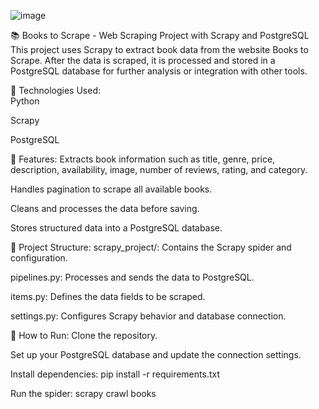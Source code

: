 ![image](https://github.com/user-attachments/assets/149f1838-c3a0-4630-a7c1-78ab927ad83d)

📚 Books to Scrape - Web Scraping Project with Scrapy and PostgreSQL
This project uses Scrapy to extract book data from the website Books to Scrape. After the data is scraped, it is processed and stored in a PostgreSQL database for further analysis or integration with other tools.

🔧 Technologies Used: <br />
Python

Scrapy

PostgreSQL

📌 Features:
Extracts book information such as title, genre, price, description, availability, image, number of reviews, rating, and category.

Handles pagination to scrape all available books.

Cleans and processes the data before saving.

Stores structured data into a PostgreSQL database.

📁 Project Structure:
scrapy_project/: Contains the Scrapy spider and configuration.

pipelines.py: Processes and sends the data to PostgreSQL.

items.py: Defines the data fields to be scraped.

settings.py: Configures Scrapy behavior and database connection.

🚀 How to Run:
Clone the repository.

Set up your PostgreSQL database and update the connection settings.

Install dependencies: pip install -r requirements.txt

Run the spider: scrapy crawl books
